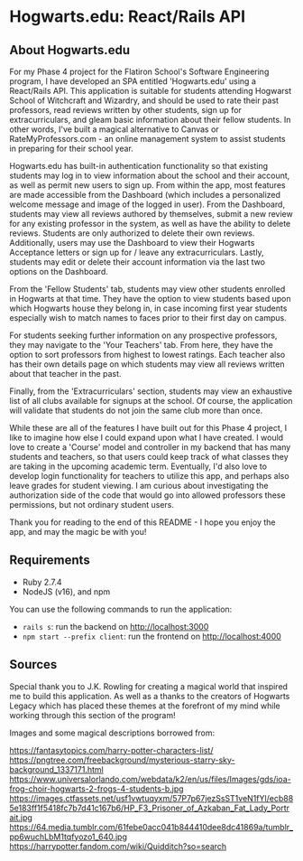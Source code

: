# Hogwarts.edu: React/Rails API

## About Hogwarts.edu
For my Phase 4 project for the Flatiron School's Software Engineering program, I have developed an SPA entitled 'Hogwarts.edu' using a React/Rails API. This application is suitable for students attending Hogwarst School of Witchcraft and Wizardry, and should be used to rate their past professors, read reviews written by other students, sign up for extracurriculars, and gleam basic information about their fellow students. In other words, I've built a magical alternative to Canvas or RateMyProfessors.com - an online management system to assist students in preparing for their school year.

Hogwarts.edu has built-in authentication functionality so that existing students may log in to view information about the school and their account, as well as permit new users to sign up. From within the app, most features are made accessible from the Dashboard (which includes a personalized welcome message and image of the logged in user). From the Dashboard, students may view all reviews authored by themselves, submit a new review for any existing professor in the system, as well as have the ability to delete reviews. Students are only authorized to delete their own reviews. Additionally, users may use the Dashboard to view their Hogwarts Acceptance letters or sign up for / leave any extracurriculars. Lastly, students may edit or delete their account information via the last two options on the Dashboard.

From the 'Fellow Students' tab, students may view other students enrolled in Hogwarts at that time. They have the option to view students based upon which Hogwarts house they belong in, in case incoming first year students especially wish to match names to faces prior to their first day on campus. 

For students seeking further information on any prospective professors, they may navigate to the 'Your Teachers' tab. From here, they have the option to sort professors from highest to lowest ratings. Each teacher also has their own details page on which students may view all reviews written about that teacher in the past.

Finally, from the 'Extracurriculars' section, students may view an exhaustive list of all clubs available for signups at the school. Of course, the application will validate that students do not join the same club more than once.

While these are all of the features I have built out for this Phase 4 project, I like to imagine how else I could expand upon what I have created. I would love to create a 'Course' model and controller in my backend that has many students and teachers, so that users could keep track of what classes they are taking in the upcoming academic term. Eventually, I'd also love to develop login functionality for teachers to utilize this app, and perhaps also leave grades for student viewing. I am curious about investigating the authorization side of the code that would go into allowed professors these permissions, but not ordinary student users.

Thank you for reading to the end of this README - I hope you enjoy the app, and may the magic be with you!

## Requirements

- Ruby 2.7.4
- NodeJS (v16), and npm

You can use the following commands to run the application:

- `rails s`: run the backend on [http://localhost:3000](http://localhost:3000)
- `npm start --prefix client`: run the frontend on
  [http://localhost:4000](http://localhost:4000)

## Sources

Special thank you to J.K. Rowling for creating a magical world that inspired me to build this application. As well as a thanks to the creators of Hogwarts Legacy which has placed these themes at the forefront of my mind while working through this section of the program!

Images and some magical descriptions borrowed from:

https://fantasytopics.com/harry-potter-characters-list/
https://pngtree.com/freebackground/mysterious-starry-sky-background_1337171.html
https://www.universalorlando.com/webdata/k2/en/us/files/Images/gds/ioa-frog-choir-hogwarts-2-frogs-4-students-b.jpg
https://images.ctfassets.net/usf1vwtuqyxm/57P7p67jezSsST1veN1fYl/ecb885e183ff1f5418fc7b7d41c167b6/HP_F3_Prisoner_of_Azkaban_Fat_Lady_Portrait.jpg
https://64.media.tumblr.com/61febe0acc041b844410dee8dc41869a/tumblr_pp6wuchLbM1tqfyozo1_640.jpg
https://harrypotter.fandom.com/wiki/Quidditch?so=search
